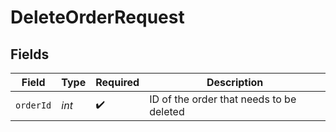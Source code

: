 # DeleteOrderRequest


## Fields

| Field                                    | Type                                     | Required                                 | Description                              |
| ---------------------------------------- | ---------------------------------------- | ---------------------------------------- | ---------------------------------------- |
| `orderId`                                | *int*                                    | :heavy_check_mark:                       | ID of the order that needs to be deleted |